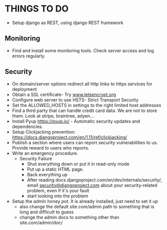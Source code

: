 THINGS TO DO
============

* Setup django as REST, using django REST framework

Monitoring
----------
* Find and install some monitoring tools. Check server access and log errors regularly.

Security
--------
* On domain/server options redirect all http links to https services for deployment
* Obtain a SSL certificate- Try www.letsencrypt.org
* Configure web server to use HSTS- Strict Transport Security
* Set the ALLOWED_HOSTS in settings to the right limited host addresses
* Find a third party that can handle credit card data. We are not to store them. Look at stripe, braintree, adyen...
* Install Pyup https://pyup.io/ - Automatic security updates and dependencies.
* Setup Clickjacking prevention: https://docs.djangoproject.com/en/1.11/ref/clickjacking/
* Publish a section where users can report security vulnerabilities to us. Provide reward to users who reports.
* Write an emergency procedure.
    * Security Failure
        * Shut everything down or put it in read-only mode
        * Put up a static HTML page.
        * Back everything up
        * After reading docs.djangoproject.com/en/dev/internals/security/, email security@djangoproject.com about your
            security-related problem, even if it's your fault
        * start looking into the problem
* Setup the admin honey pot. It is already installed, just need to set it up
    * also change the default site.com/admin path to something that is long and difficult to guess
    * change the admin docs to something other than site.com/admin/doc/



